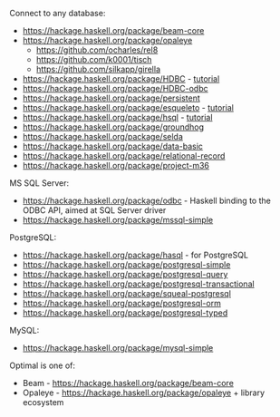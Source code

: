 Connect to any database:

* https://hackage.haskell.org/package/beam-core
* https://hackage.haskell.org/package/opaleye
  * https://github.com/ocharles/rel8
  * https://github.com/k0001/tisch
  * https://github.com/silkapp/girella
* https://hackage.haskell.org/package/HDBC - [tutorial](http://book.realworldhaskell.org/read/using-databases.html)
* https://hackage.haskell.org/package/HDBC-odbc
* https://hackage.haskell.org/package/persistent
* https://hackage.haskell.org/package/esqueleto - [tutorial](https://www.schoolofhaskell.com/school/starting-with-haskell/libraries-and-frameworks/persistent-db)
* https://hackage.haskell.org/package/hsql - [tutorial](https://passingcuriosity.com/2008/accessing-sql-databases-with-haskell-hsql/)
* https://hackage.haskell.org/package/groundhog
* https://hackage.haskell.org/package/selda
* https://hackage.haskell.org/package/data-basic
* https://hackage.haskell.org/package/relational-record
* https://hackage.haskell.org/package/project-m36

MS SQL Server:

* https://hackage.haskell.org/package/odbc - Haskell binding to the ODBC API, aimed at SQL Server driver
* https://hackage.haskell.org/package/mssql-simple

PostgreSQL:

* https://hackage.haskell.org/package/hasql - for PostgreSQL
* https://hackage.haskell.org/package/postgresql-simple
* https://hackage.haskell.org/package/postgresql-query
* https://hackage.haskell.org/package/postgresql-transactional
* https://hackage.haskell.org/package/squeal-postgresql
* https://hackage.haskell.org/package/postgresql-orm
* https://hackage.haskell.org/package/postgresql-typed

MySQL:

* https://hackage.haskell.org/package/mysql-simple

Optimal is one of:

* Beam - https://hackage.haskell.org/package/beam-core
* Opaleye - https://hackage.haskell.org/package/opaleye + library ecosystem